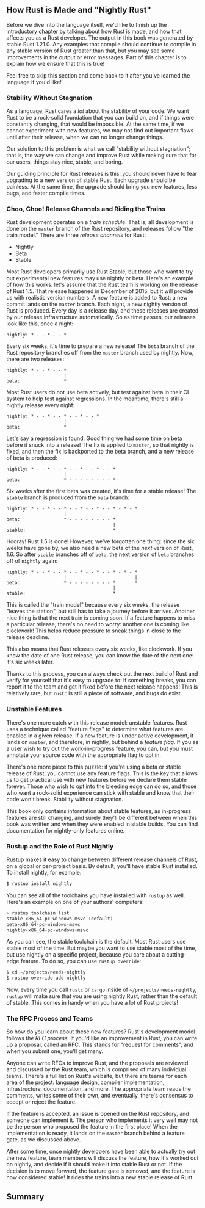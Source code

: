 ## How Rust is Made and "Nightly Rust"

Before we dive into the language itself, we'd like to finish up the
introductory chapter by talking about how Rust is made, and how that affects
you as a Rust developer. The output in this book was generated by stable Rust
1.21.0. Any examples that compile should continue to compile in any stable
version of Rust greater than that, but you may see some improvements in the
output or error messages. Part of this chapter is to explain how we ensure that
this is true!

Feel free to skip this section and come back to it after you've learned the
language if you'd like!

### Stability Without Stagnation

As a language, Rust cares a *lot* about the stability of your code. We want
Rust to be a rock-solid foundation that you can build on, and if things were
constantly changing, that would be impossible. At the same time, if we cannot
experiment with new features, we may not find out important flaws until after
their release, when we can no longer change things.

Our solution to this problem is what we call "stability without stagnation";
that is, the way we can change and improve Rust while making sure that for our
users, things stay nice, stable, and boring.

Our guiding principle for Rust releases is this: you should never have to fear
upgrading to a new version of stable Rust. Each upgrade should be painless. At
the same time, the upgrade should bring you new features, less bugs, and faster
compile times.

### Choo, Choo! Release Channels and Riding the Trains

Rust development operates on a *train schedule*. That is, all development is
done on the `master` branch of the Rust repository, and releases follow "the
train model." There are three *release channels* for Rust:

* Nightly
* Beta
* Stable

Most Rust developers primarily use Rust Stable, but those who want to try out
experimental new features may use nightly or beta. Here's an example of how
this works: let's assume that the Rust team is working on the release of Rust
1.5. That release happened in December of 2015, but it will provide us with
realistic version numbers. A new feature is added to Rust: a new commit lands
on the `master` branch. Each night, a new nightly version of Rust is produced.
Every day is a release day, and these releases are created by our release
infrastructure automatically. So as time passes, our releases look like this,
once a night:

```text
nightly: * - - * - - *
```

Every six weeks, it's time to prepare a new release! The `beta` branch of the
Rust repository branches off from the `master` branch used by nightly. Now,
there are two releases:

```text
nightly: * - - * - - *
                     |
beta:                *
```

Most Rust users do not use beta actively, but test against beta in their CI
system to help test against regressions. In the meantime, there's still a
nightly release every night:

```text
nightly: * - - * - - * - - * - - *
                     |
beta:                *
```

Let's say a regression is found. Good thing we had some time on beta before it
snuck into a release! The fix is applied to `master`, so that nightly is fixed,
and then the fix is backported to the beta branch, and a new release of beta is
produced:

```text
nightly: * - - * - - * - - * - - * - - *
                     |
beta:                * - - - - - - - - *
```

Six weeks after the first beta was created, it's time for a stable release! The
`stable` branch is produced from the `beta` branch:

```text
nightly: * - - * - - * - - * - - * - - * - * - *
                     |
beta:                * - - - - - - - - *
                                       |
stable:                                *
```

Hooray! Rust 1.5 is done! However, we've forgotten one thing: since the six
weeks have gone by, we also need a new beta of the *next* version of Rust, 1.6.
So after `stable` branches off of `beta`, the next version of `beta` branches
off of `nightly` again:

```text
nightly: * - - * - - * - - * - - * - - * - * - *
                     |                         |
beta:                * - - - - - - - - *       *
                                       |
stable:                                *
```

This is called the "train model" because every six weeks, the release "leaves
the station", but still has to take a journey before it arrives. Another nice
thing is that the next train is coming soon. If a feature happens to miss a
particular release, there's no need to worry: another one is coming like
clockwork! This helps reduce pressure to sneak things in close to the release
deadline.

This also means that Rust releases every six weeks, like clockwork. If you know
the date of one Rust release, you can know the date of the next one: it's six
weeks later.

Thanks to this process, you can always check out the next build of Rust and
verify for yourself that it's easy to upgrade to: if something breaks, you can
report it to the team and get it fixed before the next release happens! This is
relatively rare, but `rustc` is still a piece of software, and bugs do exist.

### Unstable Features

There's one more catch with this release model: unstable features. Rust uses a
technique called "feature flags" to determine what features are enabled in a
given release. If a new feature is under active development, it lands on
`master`, and therefore, in nightly, but behind a *feature flag*. If you as a
user wish to try out the work-in-progress feature, you can, but you must
annotate your source code with the appropriate flag to opt in.

There's one more piece to this puzzle: if you're using a beta or stable release
of Rust, you cannot use any feature flags. This is the key that allows us to
get practical use with new features before we declare them stable forever.
Those who wish to opt into the bleeding edge can do so, and those who want a
rock-solid experience can stick with stable and know that their code won't
break. Stability without stagnation.

This book only contains information about stable features, as in-progress
features are still changing, and surely they'll be different between when this
book was written and when they were enabled in stable builds. You can find
documentation for nightly-only features online.

### Rustup and the Role of Rust Nightly

Rustup makes it easy to change between different release channels of Rust, on a
global or per-project basis. By default, you'll have stable Rust installed. To
install nightly, for example:

```bash
$ rustup install nightly
```

You can see all of the toolchains you have installed with `rustup` as well.
Here's an example on one of your authors' computers:

```powershell
> rustup toolchain list
stable-x86_64-pc-windows-msvc (default)
beta-x86_64-pc-windows-msvc
nightly-x86_64-pc-windows-msvc
```

As you can see, the stable toolchain is the default. Most Rust users use stable
most of the time. But maybe you want to use stable most of the time, but use
nightly on a specific project, because you care about a cutting-edge feature.
To do so, you can use `rustup override`:

```bash
$ cd ~/projects/needs-nightly
$ rustup override add nightly
```

Now, every time you call `rustc` or `cargo` inside of
`~/projects/needs-nightly`, `rustup` will make sure that you are using nightly
Rust, rather than the default of stable. This comes in handy when you have a
lot of Rust projects!

### The RFC Process and Teams

So how do you learn about these new features? Rust's development model follows
*the RFC process*. If you'd like an improvement in Rust, you can write up a
proposal, called an RFC. This stands for "request for comments", and when you
submit one, you'll get many.

Anyone can write RFCs to improve Rust, and the proposals are reviewed and
discussed by the Rust team, which is comprised of many individual teams.
There's a full list on Rust's website, but there are teams for each area of the
project: language design, compiler implementation, infrastructure,
documentation, and more. The appropriate team reads the comments, writes some
of their own, and eventually, there's consensus to accept or reject the feature.

If the feature is accepted, an issue is opened on the Rust repository, and
someone can implement it. The person who implements it very well may not be the
person who proposed the feature in the first place! When the implementation is
ready, it lands on the `master` branch behind a feature gate, as we discussed
above.

After some time, once nightly developers have been able to actually try out the
new feature, team members will discuss the feature, how it's worked out on
nightly, and decide if it should make it into stable Rust or not. If the
decision is to move forward, the feature gate is removed, and the feature is
now considered stable! It rides the trains into a new stable release of Rust.

## Summary
